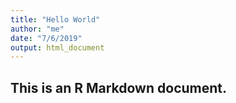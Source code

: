 ```yaml
---
title: "Hello World"
author: "me"
date: "7/6/2019"
output: html_document
---
```


## This is an R Markdown document. 
